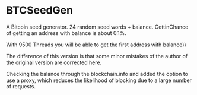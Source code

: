 # BTCSeedGen
A Bitcoin seed generator. 24 random seed words + balance. GettinChance of getting an address with balance is about 0.1%.

With 9500 Threads you will be able to get the first address with balance))

The difference of this version is that some minor mistakes of the author of the original version are corrected here. 

Checking the balance through the blockchain.info and added the option to use a proxy, which reduces the likelihood of blocking due to a large number of requests.
